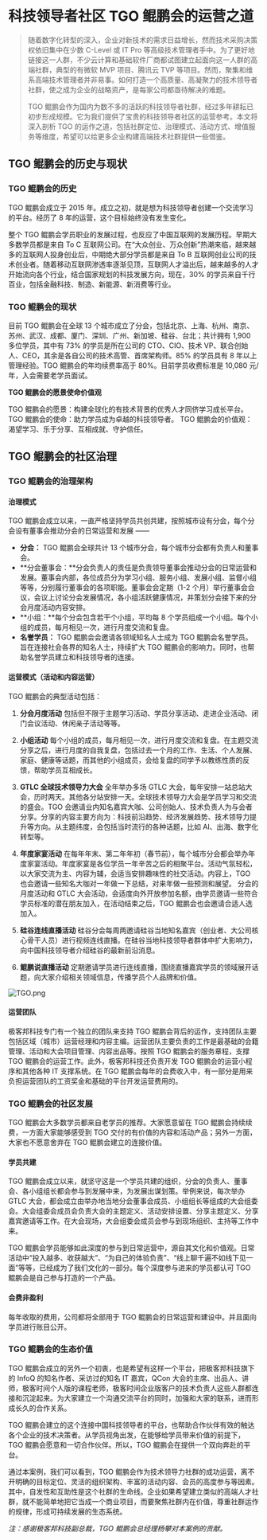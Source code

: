 # 科技领导者社区 TGO 鲲鹏会的运营之道

> 随着数字化转型的深入，企业对新技术的需求日益增长，然而技术采购决策权依旧集中在少数 C-Level 或 IT Pro 等高级技术管理者手中。为了更好地链接这一人群，不少云计算和基础软件厂商都试图建立起面向这一人群的高端社群，典型的有微软 MVP 项目、腾讯云 TVP 等项目。然而，聚集和维系高端技术管理者并非易事。如何打造一个高质量、高凝聚力的技术领导者社群，使之成为企业的战略资产，是每家公司都亟待解决的难题。
> 
> TGO 鲲鹏会作为国内为数不多的活跃的科技领导者社群，经过多年耕耘已初步形成规模。它为我们提供了宝贵的科技领导者社区的运营参考。本文将深入剖析 TGO 的运作之道，包括社群定位、治理模式、活动方式、增值服务等维度，希望可以给更多企业构建高端技术社群提供一些借鉴。

## TGO 鲲鹏会的历史与现状

### TGO 鲲鹏会的历史

TGO 鲲鹏会成立于 2015 年。成立之初，就是想为科技领导者创建一个交流学习的平台。经历了 8 年的运营，这个目标始终没有发生变化。

整个 TGO 鲲鹏会学员职业的发展过程，也反应了中国互联网的发展历程。早期大多数学员都是来自 To C 互联网公司。在“大众创业、万众创新”热潮来临，越来越多的互联网人投身创业后，中期绝大部分学员都是来自 To B 互联网创业公司的技术创业者。随着移动互联网渗透率逐渐见顶，互联网人才溢出后，越来越多的人才开始流向各个行业，结合国家规划的科技发展方向，现在，30% 的学员来自千行百业，包括金融科技、制造、新能源、新消费等行业。

### TGO 鲲鹏会的现状

目前 TGO 鲲鹏会在全球 13 个城市成立了分会，包括北京、上海、杭州、南京、苏州、武汉、成都、厦门、深圳、广州、新加坡、硅谷、台北；共计拥有 1,900 多位学员，其中有 73% 的学员是所在公司的 CTO、CIO、技术 VP、联合创始人、CEO，其余是各自公司的技术高管、首席架构师。85% 的学员具有 8 年以上管理经验。TGO 鲲鹏会的年均续费率高于 80%。目前学员收费标准是 10,080 元/年，入会需要老学员面试。

**TGO 鲲鹏会的愿景使命价值观**

TGO 鲲鹏会的愿景：构建全球化的有技术背景的优秀人才同侪学习成长平台。
TGO 鲲鹏会的使命：助力学员成为卓越的科技领导者。
TGO 鲲鹏会的价值观：渴望学习、乐于分享、互相成就、守护信任。

## TGO 鲲鹏会的社区治理
### TGO 鲲鹏会的治理架构
#### 治理模式

TGO 鲲鹏会成立以来，一直严格坚持学员共创共建，按照城市设有分会，每个分会设有董事会推动分会的日常运营和发展 ——

* **分会：** TGO 鲲鹏会全球共计 13 个城市分会，每个城市分会都有负责人和董事会。
* **分会董事会：**分会负责人的责任是负责领导董事会推动分会的日常运营和发展。董事会内部，各位成员分为学习小组、服务小组、发展小组、监督小组等等，分别履行董事会的各项职能。董事会会定期（1-2 个月）举行董事会会议，会议上讨论分会发展情况，各小组活跃健康情况，并策划分会接下来的分会月度活动内容安排。
* **小组：**每个分会包含若干个小组，平均每 8 个学员组成一个小组。每个小组的成员，每月相见一次，进行月度交流和复盘。
* **名誉学员：** TGO 鲲鹏会会邀请各领域知名人士成为 TGO 鲲鹏会名誉学员。旨在连接社会各界的知名人士，持续扩大 TGO 鲲鹏会的影响力。同时，也帮助名誉学员建立和科技领导者的连接。

#### 运营模式（活动和内容运营）

TGO 鲲鹏会的典型活动包括：

1. **分会月度活动**
   包括但不限于主题学习活动、学员分享活动、走进企业活动、闭门会议活动、休闲亲子活动等等。

2. **小组活动**
   每个小组的成员，每月相见一次，进行月度交流和复盘。在主题交流分享之后，进行月度的自我复盘，包括过去一个月的工作、生活、个人发展、家庭、健康等话题，而其他的小组成员，会给复盘的同学予以教练性质的反馈，帮助学员互相成长。

3. **GTLC 全球技术领导力大会**
   全年举办多场 GTLC 大会，每年安排一站总站大会，历时两天。其他各分站安排一天。全球技术领导力大会是学员学习和交流的盛会。TGO 会邀请业内知名嘉宾大咖、公司创始人、技术负责人为与会者分享。分享的内容主要方向为：科技前沿趋势、经济发展趋势、技术领导力提升等方向。从主题纬度，会包括当时流行的各种话题，比如 AI、出海、数字化转型等。

4. **年度家宴活动**
   在每年年末、第二年年初（春节前），每个城市分会都会举办年度家宴活动。年度家宴是各位学员一年辛苦之后的相聚平台。活动气氛轻松，以大家交流为主、内容为辅，会适当安排趣味性的社交活动。内容上，TGO 也会邀请一些知名大咖对一年做一下总结，对来年做一些预测和展望。
   分会的月度活动和 GTLC 大会活动，会适度向外开放参加名额，由学员邀请一些符合学员标准的潜在朋友加入，在活动结束之后，TGO 鲲鹏会也会邀请合适人选加入。

5. **硅谷连线直播活动**
   硅谷分会每周两邀请硅谷当地知名嘉宾（创业者、大公司核心骨干人员）进行视频连线直播。在硅谷当地科技领导者群体中扩大影响力，向中国科技领导者介绍硅谷的最新前沿消息。

6. **鲲鹏说直播活动**
   定期邀请学员进行连线直播，围绕直播嘉宾学员的领域展开话题，向大家介绍相关领域信息，传播学员个人品牌和价值。

![TGO.png](https://segmentfault.com/img/bVdaOpC)

#### 运营团队

极客邦科技专门有一个独立的团队来支持 TGO 鲲鹏会背后的运作，支持团队主要包括区域（城市）运营经理和内容主编。运营团队主要负责的工作是最基础的会籍管理、活动和大会项目管理、内容出品等。按照 TGO 鲲鹏会的服务章程，支撑 TGO 鲲鹏会的运营工作。此外，极客邦科技还负责开发 TGO 鲲鹏会的运营小程序和其他各种 IT 支撑系统。在 TGO 鲲鹏会每年的会费收入中，有一部分是用来负担运营团队的工资奖金和基础的平台开发运营费用的。

###  TGO 鲲鹏会的社区发展

TGO 鲲鹏会大多数学员都来自老学员的推荐。大家愿意留在 TGO 鲲鹏会持续续费，一方面大家能够感受到 TGO 交付的有价值的内容和活动产品；另外一方面，大家也不愿意舍弃在 TGO 鲲鹏会建立的连接价值。

#### 学员共建

TGO 鲲鹏会成立以来，就坚守这是一个学员共建的组织，分会的负责人、董事会、各小组组长都会参与到发展中来，为发展出谋划策。举例来说，每次举办 GTLC 大会，都会成立由举办地当地分会董事会成员、小组组长等组成的大会组委会。大会组委会成员会负责大会的主题定义、活动安排设置、分享主题定义、分享嘉宾邀请等工作。在大会现场，大会组委会成员会参与到现场组织、主持等工作中来。

TGO 鲲鹏会学员能够如此深度的参与到日常运营中，源自其文化和价值观。日常活动中“投入越多、收获越大”、“为自己的体验负责”、“线上聊千遍不如线下见一面”等等，已经成为了我们文化的一部分。每个深度参与进来的学员都认可 TGO 鲲鹏会是自己参与打造的一个产品。

#### 会费非盈利

每年收取的费用，公司都将全部用于 TGO 鲲鹏会的日常运营和建设中。并且面向学员进行账目公开。

### TGO 鲲鹏会的生态价值

TGO 鲲鹏会成立的另外一个初衷，也是希望有这样一个平台，把极客邦科技旗下的 InfoQ 的知名作者、采访过的知名 IT 嘉宾，QCon 大会的主席、出品人、讲师，极客时间个人版的课程老师，极客时间企业版客户的技术负责人这些人群都连接和沉淀起来。为大家建立一个沟通交流平台的同时，加强和大家的联系，进而形成长久的合作关系。

TGO 鲲鹏会建立的这个连接中国科技领导者的平台，也帮助合作伙伴有效的触达各个企业的技术决策者。从学员视角出发，在能够给学员带来价值的前提下，TGO 鲲鹏会愿意和一切合作伙伴。所以，TGO 鲲鹏会在提供一个双向奔赴的平台。

通过本案例，我们可以看到，TGO 鲲鹏会作为技术领导力社群的成功运营，离不开明确的目标定位、灵活的组织架构、丰富的活动内容、会员的高度参与等因素。其中，自发性和互助性是这个社群的生命线。企业如果希望建立类似的高端人才社群，就不能简单地把它当成一个商业项目，而要聚焦社群内在价值，尊重社群运作的规律，形成可持续发展的生态系统。

*注：感谢极客邦科技副总裁，TGO 鲲鹏会总经理杨攀对本案例的贡献。*